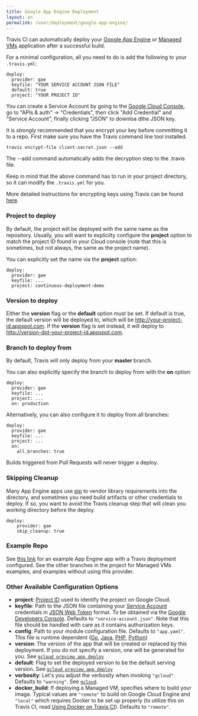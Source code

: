 ```yaml
---
title: Google App Engine Deployment
layout: en
permalink: /user/deployment/google-app-engine/
---
```


Travis CI can automatically deploy your [Google App Engine](https://cloud.google.com/appengine/docs) or [Managed VMs](https://cloud.google.com/appengine/docs/managed-vms/) application after a successful build.

For a minimal configuration, all you need to do is add the following to your `.travis.yml`:

    deploy:
      provider: gae
      keyfile: "YOUR SERVICE ACCOUNT JSON FILE"
      default: true
      project: "YOUR PROJECT ID"

You can create a Service Account by going to the [Google Cloud Console](http://console.developers.google.com), go to "APIs & auth" -> "Credentials",
then click "Add Credential" and "Service Account", finally clicking "JSON" to downloa dthe JSON key.

It is *strongly* recommended that you encrypt your key before committing it to a repo. First make sure you have the Travis command line tool installed.

    travis encrypt-file client-secret.json --add

The --add command automatically adds the decryption step to the .travis file.

Keep in mind that the above command has to run in your project directory, so it can modify the `.travis.yml` for you.

More detailed instructions for encrypting keys using Travis can be found [here](http://docs.travis-ci.com/user/encrypting-files/).


### Project to deploy

By default, the project will be deployed with the same name as the repository. Usually, you will want to explicilty configure the **project** option to match the project ID found in your Cloud console (note that this is sometimes, but not always, the same as the project name).

You can explicitly set the name via the **project** option:

    deploy:
      provider: gae
      keyfile: ...
      project: continuous-deployment-demo

### Version to deploy

Either the **version** flag or the **default** option must be set. If default is true, the default version will be deployed to, which will be http://your-project-id.appspot.com. If the **version** flag is set instead, it will deploy to http://version-dot-your-project-id.appspot.com.


### Branch to deploy from

By default, Travis will only deploy from your **master** branch.

You can also explicitly specify the branch to deploy from with the **on** option:

    deploy:
      provider: gae
      keyfile: ...
      project: ...
      on: production

Alternatively, you can also configure it to deploy from all branches:

    deploy:
      provider: gae
      keyfile: ...
      project: ...
      on:
        all_branches: true

Builds triggered from Pull Requests will never trigger a deploy.

### Skipping Cleanup

Many App Engine apps use [pip](https://pip.pypa.io/en/latest/installing.html) to vendor library requirements into the directory, and sometimes you need build artifacts or other
credentials to deploy. If so, you want to avoid the Travis cleanup step that will clean you working directory before the deploy.

    deploy:
        provider: gae
        skip_cleanup: true

### Example Repo

See [this link](https://github.com/googlecloudplatform/continuous-deployment-demo/tree/appengine_travis_deploy) for an example
App Engine app with a Travis deployment configured. See the other branches in the project for Managed VMs examples, and examples
without using this provider.

### Other Available Configuration Options
* **project**: [Project ID](https://developers.google.com/console/help/new/#projectnumber) used to identify the project on Google Cloud.
* **keyfile**: Path to the JSON file containing your [Service Account](https://developers.google.com/console/help/new/#serviceaccounts) credentials in [JSON Web Token](https://tools.ietf.org/html/rfc7519) format. To be obtained via the [Google Developers Console](https://console.developers.google.com/project/_/apiui/credential). Defaults to `"service-account.json"`. Note that this file should be handled with care as it contains authorization keys.
* **config**: Path to your module configuration file. Defaults to `"app.yaml"`. This file is runtime dependent ([Go](https://cloud.google.com/appengine/docs/go/config/appconfig), [Java](https://cloud.google.com/appengine/docs/java/configyaml/appconfig_yaml), [PHP](https://developers.google.com/console/help/new/#projectnumber), [Python](https://cloud.google.com/appengine/docs/python/config/appconfig))
* **version**: The version of the app that will be created or replaced by this deployment. If you do not specify a version, one will be generated for you. See [`gcloud preview app deploy`](https://cloud.google.com/sdk/gcloud/reference/preview/app/deploy)
* **default**: Flag to set the deployed version to be the default serving version. See [`gcloud preview app deploy`](https://cloud.google.com/sdk/gcloud/reference/preview/app/deploy)
* **verbosity**: Let's you adjust the verbosity when invoking `"gcloud"`. Defaults to `"warning"`. See [`gcloud`](https://cloud.google.com/sdk/gcloud/reference/).
* **docker_build**: If deploying a Managed VM, specifies where to build your image. Typical values are `"remote"` to build on Google Cloud Engine and `"local"` which requires Docker to be set up properly (to utilize this on Travis CI, read [Using Docker on Travis CI](http://blog.travis-ci.com/2015-08-19-using-docker-on-travis-ci/)). Defaults to `"remote"`.

